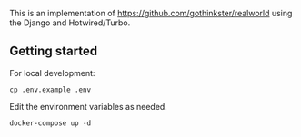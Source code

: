 This is an implementation of https://github.com/gothinkster/realworld using the Django and Hotwired/Turbo.

## Getting started

For local development:

    cp .env.example .env

Edit the environment variables as needed.

    docker-compose up -d
